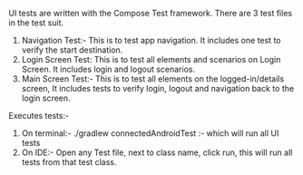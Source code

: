 UI tests are written with the Compose Test framework. There are 3 test files in the test suit.
1. Navigation Test:- This is to test app navigation. It includes one test to verify the start destination.
2. Login Screen Test: This is to test all elements and scenarios on Login Screen. It includes login and logout scenarios.
3. Main Screen Test:- This is to test all elements on the logged-in/details screen, It includes tests to verify login, logout and navigation back to the login screen.

Executes tests:-
1. On terminal:- ./gradlew connectedAndroidTest :- which will run all UI tests
2. On IDE:- Open any Test file, next to class name, click run, this will run all tests from that test class.
